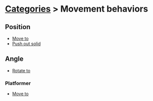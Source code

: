 # [Categories](categories.index.html) > Movement behaviors

## Position

- [Move to](rex_moveto.html)
- [Push out solid](rex_pushoutsolid.html)

## Angle

- [Rotate to](rex_rotateto.html)

### Platformer

- [Move to](rex_platform_moveto.html)